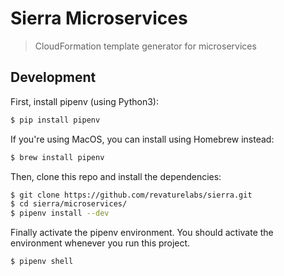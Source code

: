 # Sierra Microservices

> CloudFormation template generator for microservices

## Development

First, install pipenv (using Python3):

```bash
$ pip install pipenv
```

If you're using MacOS, you can install using Homebrew instead:

```bash
$ brew install pipenv
```

Then, clone this repo and install the dependencies:

```bash
$ git clone https://github.com/revaturelabs/sierra.git
$ cd sierra/microservices/
$ pipenv install --dev
```

Finally activate the pipenv environment. You should activate the environment whenever you run this project.

```bash
$ pipenv shell
```


